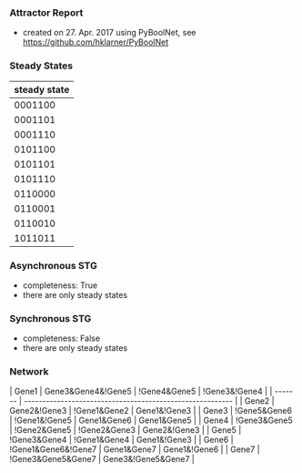 

### Attractor Report
 * created on 27. Apr. 2017 using PyBoolNet, see https://github.com/hklarner/PyBoolNet

### Steady States
| steady state |
| ------------ | 
| 0001100      |
| 0001101      |
| 0001110      |
| 0101100      |
| 0101101      |
| 0101110      |
| 0110000      |
| 0110001      |
| 0110010      |
| 1011011      |

### Asynchronous STG
 * completeness: True
 * there are only steady states

### Synchronous STG
 * completeness: False
 * there are only steady states

### Network
| Gene1   | Gene3&Gene4&!Gene5 | !Gene4&Gene5 | !Gene3&!Gene4         |
| ------- | --------------------------------------------------------- |
| Gene2   | Gene2&!Gene3 | !Gene1&Gene2 | Gene1&!Gene3                |
| Gene3   | !Gene5&Gene6 | !Gene1&!Gene5 | Gene1&Gene6 | Gene1&Gene5  |
| Gene4   | !Gene3&Gene5 | !Gene2&Gene5 | !Gene2&Gene3 | Gene2&!Gene3 |
| Gene5   | !Gene3&Gene4 | !Gene1&Gene4 | Gene1&!Gene3                |
| Gene6   | !Gene1&Gene6&!Gene7 | Gene1&Gene7 | Gene1&!Gene6          |
| Gene7   | !Gene3&Gene5&Gene7 | Gene3&!Gene5&Gene7                   |

